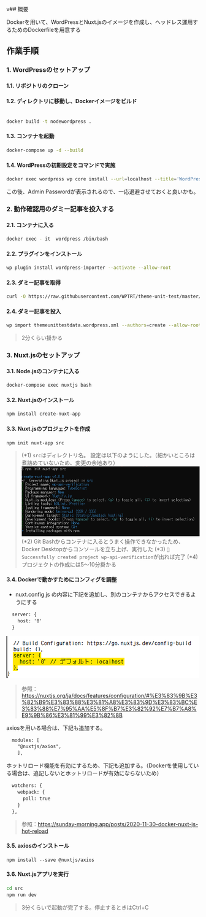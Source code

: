 v## 概要

Dockerを用いて、WordPressとNuxt.jsのイメージを作成し、ヘッドレス運用するためのDockerfileを用意する

## 作業手順

### 1. WordPressのセットアップ
#### 1.1. リポジトリのクローン

#### 1.2. ディレクトリに移動し、Dockerイメージをビルド

``` bash

docker build -t nodewordpress .
```

#### 1.3. コンテナを起動


``` bash
docker-compose up -d --build
```

#### 1.4. WordPressの初期設定をコマンドで実施

``` bash
docker exec wordpress wp core install --url=localhost --title='WordPress Sitee' --admin_user=admin --admin_email=itezora.nonoha@gmail.com --allow-root
```

この後、Admin Passwordが表示されるので、一応退避させておくと良いかも。


### 2. 動作確認用のダミー記事を投入する
#### 2.1. コンテナに入る

``` bash
docker exec - it  wordpress /bin/bash
```

#### 2.2. プラグインをインストール

``` bash
wp plugin install wordpress-importer --activate --allow-root
```

#### 2.3. ダミー記事を取得

``` bash
curl -O https://raw.githubusercontent.com/WPTRT/theme-unit-test/master/themeunittestdata.wordpress.xml
```

#### 2.4. ダミー記事を投入

``` bash
wp import themeunittestdata.wordpress.xml --authors=create --allow-root
```

> 2分くらい掛かる

### 3. Nuxt.jsのセットアップ

#### 3.1. Node.jsのコンテナに入る

``` bash
docker-compose exec nuxtjs bash
```

#### 3.2. Nuxt.jsのインストール

``` bash
npm install create-nuxt-app
```

#### 3.3. Nuxt.jsのプロジェクトを作成

``` bash
npm init nuxt-app src
```

> (*1) `src`はディレクトリ名。
>   設定は以下のようにした。（細かいところは煮詰めていないため、変更の余地あり）
>   ![](docs/pic/2022-06-15-01-20-34.png)
> (*2) Git Bashからコンテナに入るとうまく操作できなかったため、Docker Desktopからコンソールを立ち上げ、実行した
> (*3) `🎉  Successfully created project wp-api-verification`が出れば完了
> (*4) プロジェクトの作成には5～10分掛かる

#### 3.4. Dockerで動かすためにコンフィグを調整

- nuxt.config.js の内容に下記を追加し、別のコンテナからアクセスできるようにする

``` txt
  server: {
    host: '0'
  }
```

![](docs/pic/2022-06-15-01-26-47.png)

> 参照：https://nuxtjs.org/ja/docs/features/configuration/#%E3%83%9B%E3%82%B9%E3%83%88%E3%81%A8%E3%83%9D%E3%83%BC%E3%83%88%E7%95%AA%E5%8F%B7%E3%82%92%E7%B7%A8%E9%9B%86%E3%81%99%E3%82%8B

axiosを用いる場合は、下記も追加する。
``` txt
  modules: [
    "@nuxtjs/axios",
	],
```

ホットリロード機能を有効にするため、下記も追加する。（Dockerを使用している場合は、追記しないとホットリロードが有効にならないため）

``` txt
  watchers: {
    webpack: {
      poll: true
    }
  },
```

> 参照：https://sunday-morning.app/posts/2020-11-30-docker-nuxt-js-hot-reload

#### 3.5. axiosのインストール

```
npm install --save @nuxtjs/axios
```

#### 3.6. Nuxt.jsアプリを実行

``` bash
cd src
npm run dev
```

> 3分くらいで起動が完了する。停止するときはCtrl+C
